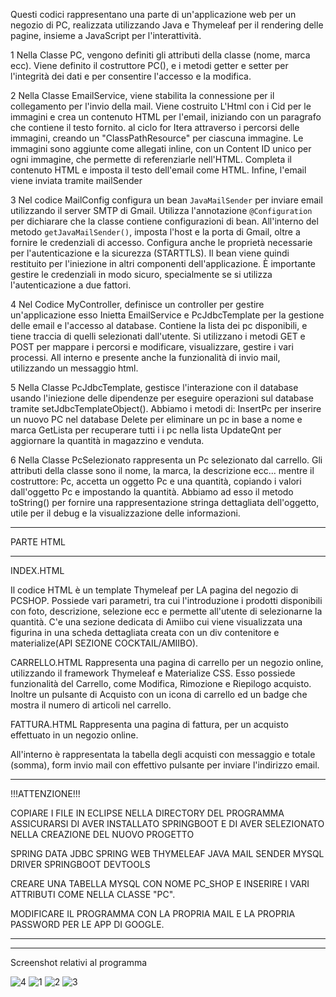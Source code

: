 Questi codici rappresentano una parte di un'applicazione web per un negozio di PC, realizzata utilizzando Java e Thymeleaf per il rendering delle pagine, insieme a JavaScript per l'interattività.

1
Nella Classe PC, vengono definiti gli attributi della classe (nome, marca ecc). Viene definito il costruttore PC(), e i metodi getter e setter per l'integrità dei dati e per consentire l'accesso e la modifica.

2
Nella Classe EmailService, viene stabilita la connessione per il collegamento per l'invio della mail.
Viene costruito L'Html con i Cid per le immagini e crea un contenuto HTML per l'email, iniziando con un paragrafo che contiene il testo fornito.
al ciclo for Itera attraverso i percorsi delle immagini, creando un "ClassPathResource" per ciascuna immagine. Le immagini sono aggiunte come allegati inline, con un Content ID unico per ogni immagine, che permette di referenziarle nell'HTML.
Completa il contenuto HTML e imposta il testo dell'email come HTML. Infine, l'email viene inviata tramite mailSender

3
Nel codice MailConfig configura un bean `JavaMailSender` per inviare email utilizzando il server SMTP di Gmail. Utilizza l'annotazione `@Configuration` per dichiarare che la classe contiene configurazioni di bean. All'interno del metodo `getJavaMailSender()`, imposta l'host e la porta di Gmail, oltre a fornire le credenziali di accesso. Configura anche le proprietà necessarie per l'autenticazione e la sicurezza (STARTTLS). Il bean viene quindi restituito per l'iniezione in altri componenti dell'applicazione. È importante gestire le credenziali in modo sicuro, specialmente se si utilizza l'autenticazione a due fattori.


4
Nel Codice MyController,  definisce un controller per gestire un'applicazione esso Inietta EmailService e PcJdbcTemplate per la gestione delle email e l'accesso al database. Contiene la lista dei pc disponibili, e tiene traccia di quelli selezionati dall'utente.
Si utilizzano i metodi GET e POST per mappare i percorsi e modificare, visualizzare, gestire i vari processi. All interno e presente anche la funzionalità di invio mail, utilizzando un messaggio html.


5
Nella Classe PcJdbcTemplate, gestisce l'interazione con il database usando l'iniezione delle dipendenze per eseguire operazioni sul database tramite setJdbcTemplateObject().
Abbiamo i metodi di: 
InsertPc per inserire un nuovo PC nel database
Delete per eliminare un pc in base a nome e marca
GetLista per recuperare tutti i i pc nella lista
UpdateQnt per aggiornare la quantità in magazzino e venduta.

6
Nella Classe PcSelezionato rappresenta un Pc selezionato dal carrello.
Gli attributi della classe sono il nome, la marca, la descrizione ecc... mentre il costruttore: Pc, accetta un oggetto Pc e una quantità, copiando i valori dall'oggetto Pc e impostando la quantità.
Abbiamo ad esso il metodo toString() per fornire una rappresentazione stringa dettagliata dell'oggetto, utile per il debug e la visualizzazione delle informazioni.

---------------------------------------------------------------------------------------------------------------------------------------------------------

PARTE HTML

---------------------------------------------------------------------------------------------------------------------------------------------------------

INDEX.HTML

Il codice HTML è un template Thymeleaf per LA pagina del negozio di PCSHOP.
Possiede vari parametri, tra cui l'introduzione i prodotti disponibili con foto, descrizione, selezione ecc e permette all'utente di selezionarne la quantità.
C'e una sezione dedicata di Amiibo cui viene visualizzata una figurina in una scheda dettagliata creata con un div contenitore e materialize(API SEZIONE COCKTAIL/AMIIBO).



CARRELLO.HTML
Rappresenta una pagina di carrello per un negozio online, utilizzando il framework Thymeleaf e Materialize CSS.
Esso possiede funzionalità del Carrello, come Modifica, Rimozione e Riepilogo acquisto. Inoltre un pulsante di Acquisto con un icona di carrello ed un badge che mostra il numero di articoli nel carrello.



FATTURA.HTML
Rappresenta una pagina di fattura, per un acquisto effettuato in un negozio online.

All'interno è rappresentata la tabella degli acquisti con messaggio e totale (somma), form invio mail con effettivo pulsante per inviare l'indirizzo email.


----------------------------------------------------------------------------------------------------------------------------------------------

!!!ATTENZIONE!!!

COPIARE I FILE IN ECLIPSE NELLA DIRECTORY DEL PROGRAMMA
ASSICURARSI DI AVER INSTALLATO SPRINGBOOT E DI AVER SELEZIONATO NELLA CREAZIONE DEL NUOVO PROGETTO 

SPRING DATA JDBC
SPRING WEB
THYMELEAF
JAVA MAIL SENDER
MYSQL DRIVER
SPRINGBOOT DEVTOOLS

CREARE UNA TABELLA MYSQL CON NOME PC_SHOP E INSERIRE I VARI ATTRIBUTI COME NELLA CLASSE "PC".

MODIFICARE IL PROGRAMMA CON LA PROPRIA MAIL E LA PROPRIA PASSWORD PER LE APP DI GOOGLE.

----
------------------------------------------------------------------------------------------------------------------------------------------

Screenshot relativi al programma


![4](https://github.com/user-attachments/assets/53111ffd-1518-4630-9e1f-52924933b9e4)
![1](https://github.com/user-attachments/assets/051e6370-e1b0-4d6f-b027-a62994619ab2)
![2](https://github.com/user-attachments/assets/f4d54dfe-f0c9-4762-973d-130c8a9ba835)
![3](https://github.com/user-attachments/assets/a0a1d0ba-0942-4520-8dd6-77fccf589eeb)


